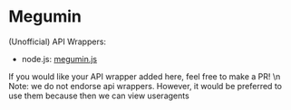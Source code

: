 # Megumin

(Unofficial) API Wrappers:
- node.js: [megumin.js](https://github.com/ohlookitsAugust/megumin.js)

If you would like your API wrapper added here, feel free to make a PR!
\n
Note: we do not endorse api wrappers. However, it would be preferred to use them because then we can view useragents
